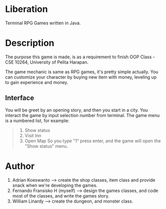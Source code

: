 # Liberation
Terminal RPG Games written in Java.

# Description
The purpose this game is made, is as a requirement to finish OOP Class - CSE 10264, University of Pelita Harapan.

The game mechanic is same as RPG games, it's pretty simple actually. You can customize your character by buying new item with money, leveling up to gain experience and money.

## Interface
You will be greet by an opening story, and then you start in a city. You interact the game by input selection number from terminal. The game menu is a numbered list, for example:
> 1. Show status
> 2. Visit Inn
> 3. Open Map
So you type "1" press enter, and the game will open the "Show status" menu.

# Author
1. Adrian Koeswanto --> create the shop classes, item class and provide snack when we're developing the games.
2. Fernando Fransisko H (myself) --> design the games classes, and code most of the classes, and write the games story.
3. William Linardy --> create the dungeon, and monster class.
